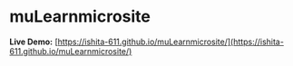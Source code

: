 # muLearnmicrosite

**Live Demo:** [https://ishita-611.github.io/muLearnmicrosite/](https://ishita-611.github.io/muLearnmicrosite/)
